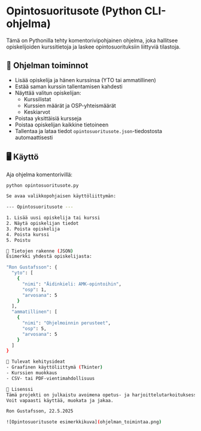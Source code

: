 # Opintosuoritusote (Python CLI-ohjelma)

Tämä on Pythonilla tehty komentorivipohjainen ohjelma, joka hallitsee opiskelijoiden kurssitietoja ja laskee opintosuorituksiin liittyviä tilastoja.

## 🔧 Ohjelman toiminnot

- Lisää opiskelija ja hänen kurssinsa (YTO tai ammatillinen)
- Estää saman kurssin tallentamisen kahdesti
- Näyttää valitun opiskelijan:
  - Kurssilistat
  - Kurssien määrät ja OSP-yhteismäärät
  - Keskiarvot
- Poistaa yksittäisiä kursseja
- Poistaa opiskelijan kaikkine tietoineen
- Tallentaa ja lataa tiedot `opintosuoritusote.json`-tiedostosta automaattisesti

## 🖥️ Käyttö

Aja ohjelma komentorivillä:

```bash
python opintosuoritusote.py

Se avaa valikkopohjaisen käyttöliittymän:

--- Opintosuoritusote ---

1. Lisää uusi opiskelija tai kurssi
2. Näytä opiskelijan tiedot
3. Poista opiskelija
4. Poista kurssi
5. Poistu

💾 Tietojen rakenne (JSON)
Esimerkki yhdestä opiskelijasta:

"Ron Gustafsson": {
  "yto": [
    {
      "nimi": "Äidinkieli: AMK-opintoihin",
      "osp": 1,
      "arvosana": 5
    }
  ],
  "ammatillinen": [
    {
      "nimi": "Ohjelmoinnin perusteet",
      "osp": 5,
      "arvosana": 5
    }
  ]
}

🚀 Tulevat kehitysideat
- Graafinen käyttöliittymä (Tkinter)
- Kurssien muokkaus
- CSV- tai PDF-vientimahdollisuus

📄 Lisenssi
Tämä projekti on julkaistu avoimena opetus- ja harjoittelutarkoituksessa.
Voit vapaasti käyttää, muokata ja jakaa.

Ron Gustafsson, 22.5.2025

![Opintosuoritusote esimerkkikuva](ohjelman_toimintaa.png)
